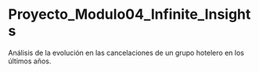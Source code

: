 # Proyecto_Modulo04_Infinite_Insights
Análisis de la evolución en las cancelaciones de un grupo hotelero en los últimos años.
